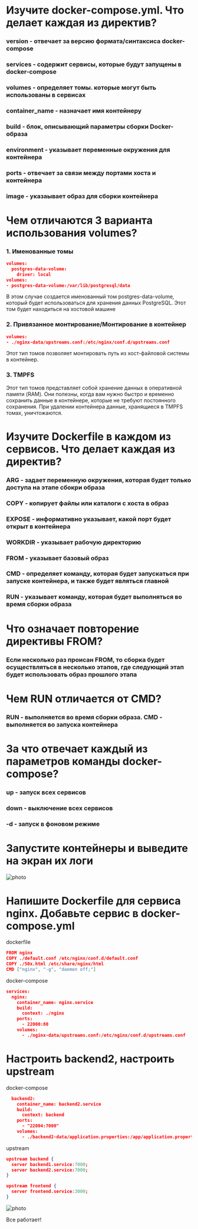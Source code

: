 # Изучите docker-compose.yml. Что делает каждая из директив?

### version - отвечает за версию формата/синтаксиса docker-compose
### services - содержит сервисы, которые будут запущены в docker-compose
### volumes - определяет томы. которые могут быть использованы в сервисах
### container_name - назначает имя контейнеру
### build - блок, описывающий параметры сборки Docker-образа
### environment - указывает переменные окружения для контейнера
### ports - отвечает за связи между портами хоста и контейнера
### image - указаывает образ для сборки контейнера

# Чем отличаются 3 варианта использования volumes?
### 1. Именованные томы
```json
volumes:
  postgres-data-volume:
    driver: local
volumes:
- postgres-data-volume:/var/lib/postgresql/data
```
В этом случае создается именованный том postgres-data-volume, который будет использоваться для хранения данных PostgreSQL. Этот том будет находиться на хостовой машине

### 2. Привязанное монтирование/Монтирование в контейнер
```json
volumes:
- ./nginx-data/upstreams.conf:/etc/nginx/conf.d/upstreams.conf
```
Этот тип томов позволяет монтировать путь из хост-файловой системы в контейнер.
### 3. TMPFS
Этот тип томов представляет собой хранение данных в оперативной памяти (RAM). Они полезны, когда вам нужно быстро и временно сохранить данные в контейнере, которые не требуют постоянного сохранения. При удалении контейнера данные, хранящиеся в TMPFS томах, уничтожаются.

# Изучите Dockerfile в каждом из сервисов. Что делает каждая из директив?

### ARG - задает переменную окружения, которая будет только доступа на этапе сбокри образа
### COPY - копирует файлы или каталоги с хоста в образ
### EXPOSE - информативно указывает, какой порт будет открыт в контейнера
### WORKDIR - указывает рабочую директорию 
### FROM - указывает базовый образ
### CMD - определяет команду, которая будет запускаться при запуске контейнера, и также будет являться главной
### RUN - указывает команду, которая будет выполняться во время сборки образа

# Что означает повторение директивы FROM?
### Если несколько раз происан FROM, то сборка будет осуществляться в несколько этапов, где следующий этап будет использовать образ прошлого этапа

# Чем RUN отличается от CMD?
### RUN - выполняется во время сборки образа. CMD - выполняется во запуска контейнера

# За что отвечает каждый из параметров команды docker-compose?
### up - запуск всех сервисов
### down - выключение всех сервисов
### -d - запуск в фоновом режиме

# Запустите контейнеры и выведите на экран их логи
![photo](https://github.com/tclutin/javatech-docker/blob/master/images/1.jpg)

# Напишите Dockerfile для сервиса nginx. Добавьте сервис в docker-compose.yml
dockerfile
```json
FROM nginx
COPY ./default.conf /etc/nginx/conf.d/default.conf
COPY ./50x.html /etc/share/nginx/html
CMD ["nginx", "-g", "daemon off;"]
```

docker-compose
```json
services:
  nginx:
    container_name: nginx.service
    build:
      context: ./nginx
    ports:
      - 22000:80
    volumes:
      - ./nginx-data/upstreams.conf:/etc/nginx/conf.d/upstreams.conf
```
# Настроить backend2, настроить upstream
docker-compose
```json
  backend2:
    container_name: backend2.service
    build:
      context: backend
    ports:
      - "22004:7000"
    volumes:
      - ./backend2-data/application.properties:/app/application.properties
```

upstream
```json
upstream backend {
  server backend1.service:7000;
  server backend2.service:7000;
}

upstream frontend {
  server frontend.service:3000;
}
```
![photo](https://github.com/tclutin/javatech-docker/blob/master/images/2.jpg)


Все работает!
